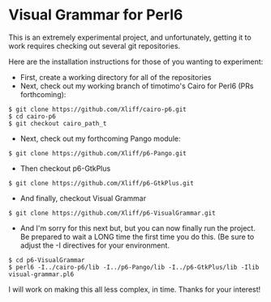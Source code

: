 # Visual Grammar for Perl6

This is an extremely experimental project, and unfortunately, getting it to work requires checking out several git repositories.

Here are the installation instructions for those of you wanting to experiment:

- First, create a working directory for all of the repositories
- Next, check out my working branch of timotimo's Cairo for Perl6 (PRs forthcoming):

```
$ git clone https://github.com/Xliff/cairo-p6.git
$ cd cairo-p6
$ git checkout cairo_path_t
```

- Next, check out my forthcoming Pango module:

```
$ git clone https://github.com/Xliff/p6-Pango.git
```

- Then checkout p6-GtkPlus

```
$ git clone https://github.com/Xliff/p6-GtkPlus.git
```

- And finally, checkout Visual Grammar

```
$ git clone https://github.com/Xliff/p6-VisualGrammar.git
```

- And I'm sorry for this next but, but you can now finally run the project. Be prepared to wait a LONG time the first time you do this.  (Be sure to adjust the -I directives for your environment.

```
$ cd p6-VisualGrammar
$ perl6 -I../cairo-p6/lib -I../p6-Pango/lib -I../p6-GtkPlus/lib -Ilib visual-grammar.pl6
```

I will work on making this all less complex, in time. Thanks for your interest!
